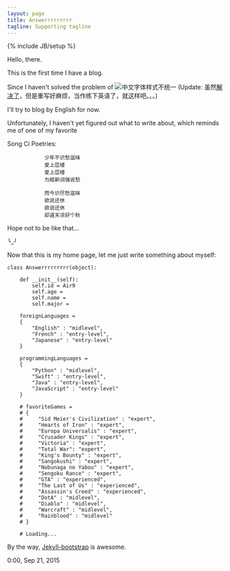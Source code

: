 ```yaml
---
layout: page
title: Answerrrrrrrrr
tagline: Supporting tagline
---
```

{% include JB/setup %}

Hello, there.

This is the first time I have a blog.

Since I haven't solved the problem of
![中文字体样式不统一](https://github.com/answerrrrrrrrr/Res/raw/master/Blog/index/ch.jpg)
(Update: 虽然[解决了](https://answerrrrrrrrr.github.io/2015/09/23/%E8%A7%A3%E5%86%B3%E4%B8%AD%E6%96%87%E5%AD%97%E4%BD%93%E4%B8%8D%E7%BB%9F%E4%B8%80/)，但是重写好麻烦，当作练下英语了，就这样吧。。。)

I'll try to blog by English for now.


Unfortunately, I haven't yet figured out what to write about, which reminds me of one of my favorite 

Song Ci Poetries:
	
				少年不识愁滋味
				爱上层楼
				爱上层楼
				为赋新词强说愁
			
				而今识尽愁滋味
				欲说还休
				欲说还休
				却道天凉好个秋

Hope not to be like that...

╰_╯



Now that this is my home page, let me just write something about myself:

    class Answerrrrrrrrr(object):
        
        def __init__(self):
            self.id = Air9
            self.age = 
            self.name = 
            self.major = 
        
        foreignLanguages =
        {
            "English" : "midlevel",
            "French" : "entry-level",
            "Japanese" : "entry-level"
        }
        
        programmingLanguages =
        {
            "Python" : "midlevel",
            "Swift" : "entry-level",
            "Java" : "entry-level",
            "JavaScript" : "entry-level"
        }
        
        # favoriteGames =
        # {
        #     "Sid Meier's Civilization" : "expert",
        #     "Hearts of Iron" : "expert",
        #     "Europa Universalis" : "expert",
        #     "Crusader Kings" : "expert",
        #     "Victoria" : "expert",
        #     "Total War": "expert",
        #     "King's Bounty" : "expert",
        #     "Sangokushi" : "expert",
        #     "Nobunaga no Yabou" : "expert",
        #     "Sengoku Rance" : "expert",
        #     "GTA" : "experienced",
        #     "The Last of Us" : "experienced",
        #     "Assassin's Creed" : "experienced", 
        #     "DotA" : "midlevel",
        #     "Diablo" : "midlevel",
        #     "Warcraft" : "midlevel",
        #     "Rainblood" : "midlevel"
        # }
        
        # Loading...
            	
By the way, [Jekyll-bootstrap](http://jekyllbootstrap.com/) is awesome.

0:00, Sep 21, 2015
    	
    	
    	
    	
    	
    	
    	  
        
        